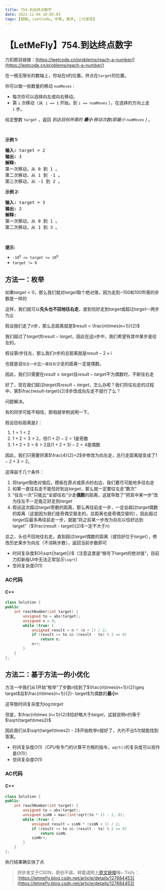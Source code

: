 ```yaml
---
title: 754.到达终点数字
date: 2022-11-04 10:05:03
tags: [题解, LeetCode, 中等, 数学, 二分查找]
---
```


# 【LetMeFly】754.到达终点数字

力扣题目链接：[https://leetcode.cn/problems/reach-a-number/](https://leetcode.cn/problems/reach-a-number/)

<p>在一根无限长的数轴上，你站在<code>0</code>的位置。终点在<code>target</code>的位置。</p>

<p>你可以做一些数量的移动 <code>numMoves</code> :</p>

<ul>
	<li>每次你可以选择向左或向右移动。</li>
	<li>第 <code>i</code>&nbsp;次移动（从 &nbsp;<code>i == 1</code>&nbsp;开始，到&nbsp;<code>i == numMoves</code> ），在选择的方向上走 <code>i</code>&nbsp;步。</li>
</ul>

<p>给定整数&nbsp;<code>target</code> ，返回 <em>到达目标所需的 <strong>最小&nbsp;</strong>移动次数(即最小 <code>numMoves</code> )&nbsp;</em>。</p>

<p>&nbsp;</p>

<p><strong>示例 1:</strong></p>

<pre>
<strong>输入:</strong> target = 2
<strong>输出:</strong> 3
<strong>解释:</strong>
第一次移动，从 0 到 1 。
第二次移动，从 1 到 -1 。
第三次移动，从 -1 到 2 。
</pre>

<p><strong>示例 2:</strong></p>

<pre>
<strong>输入:</strong> target = 3
<strong>输出:</strong> 2
<strong>解释:</strong>
第一次移动，从 0 到 1 。
第二次移动，从 1 到 3 。
</pre>

<p>&nbsp;</p>

<p><strong>提示:</strong></p>

<ul>
	<li><code>-10<sup>9</sup>&nbsp;&lt;= target &lt;= 10<sup>9</sup></code></li>
	<li><code>target != 0</code></li>
</ul>


    
## 方法一：枚举

如果$target<0$，那么我们就对$target$取个绝对值，因为走到$-100$和$100$所需的步数是一样的

这样，我们就可以**先头也不回地往右走**，直到恰好走到$target$或超过$target$一两步为止

假设我们走了$n$步，那么总距离就是$result = \frac{n\times(n+1)}{2}$

我们超过了$target$共$result-target$，因此在这$n$步中，我们希望有其中某步是往左的。

假设第$i$步往左，那么我们$n$步的总距离就是$result-2\times i$

也就是说```往左一步```比```一直往右```少走的距离一定是偶数。

因此，我们只需要在$result\geq target$且$result - target$不为偶数时，不断往右走

好了，现在我们超过$target$共$result-target$，怎么办呢？我们将往右走的过程中，第$\frac{result-target}{2}$步改成向左走不就行了么？

问题解决。

有的同学可能不相信，那咱就举例说明一下。

假设目标距离是$2$：

1. $1 = 1 < 2$
2. $1 + 2 = 3 > 2$，但$(1+2)-2=1$是奇数
3. $1+2+3=6>2$且$(1+2+3)-2=4$是偶数

因此，我们只需要将第$\frac{4}{2}=2$步修改为向左走，总行走距离就变成了$1-2+3=2$。

这得益于几个条件：

1. 将target取绝对值后，模板在原点或原点的右边，我们要尽可能地多往右走
2. 如果一直往右走不能恰好到达$target$，那么就一定要往左走“数次”
3. “往左一次”只能比“全部往右”少走**偶数**的距离，这就导致了“把其中某**一**步”改为往左不一定能正好走到$target$
4. 假设这次超过$target$奇数的距离，那么再往前走一步，一定会超过$target$偶数的距离（这是因为我们是奇偶交替走的，总距离也是奇偶交替的），因此超过$target$后最多再往前走一步，就能“将之前某一步改为向左以恰好达到target”（$\frac{result - target}{2}$一定不大于$n$）

总之，头也不回地往右走，直到超过$target$偶数的距离（或恰好位于$target$），修改历史某步为向左（不消耗步数），返回当前步数即可

+ 时间复杂度$O(\sqrt{|target|})$（注意这里是“根号下target的绝对值”，目前力扣新版UI中无法正常显示```\sqrt```）
+ 空间复杂度$O(1)$

### AC代码

#### C++

```cpp
class Solution {
public:
    int reachNumber(int target) {
        unsigned to = abs(target);
        unsigned n = 0;
        while (true) {
            unsigned result = n * (n + 1) / 2;
            if (result >= to && (result - to) % 2 == 0)
                return n;
            n++;
        }
    }
};
```

## 方法二：基于方法一的小优化

方法一中我们从$1$开始“枚举”了步数$n$找到了$\frac{n\times(n+1)}{2}\geq target$且$\frac{n\times(n+1)}{2}- target$为偶数的**最小**$n$

这导致时间复杂度为$\log target$

但是，$\frac{n\times (n+1)}{2}$恰好略大于$target$，这就说明$n$约等于$\sqrt{target\times2}$

因此我们从$\sqrt{target\times2} - 2$开始枚举$n$就好了，大约不出$5$次就能找到答案。

+ 时间复杂度$O(1)$（CPU有专门的计算平方根的指令，```aqrt()```的复杂度可以视作是$O(1)$）
+ 空间复杂度$O(1)$

### AC代码

#### C++

```cpp
class Solution {
public:
    int reachNumber(int target) {
        unsigned to = abs(target);
        unsigned simN = max((int)sqrt(to * 2) - 2, 0);
        while (true) {
            unsigned result = simN * (simN + 1) / 2;
            if (result >= to && (result - to) % 2 == 0)
                return simN;
            simN++;
        }
    }
};
```

执行结果确实快了点

> 同步发文于CSDN，原创不易，转载请附上[原文链接](https://leetcode.letmefly.xyz/2022/11/04/LeetCode%200754.%E5%88%B0%E8%BE%BE%E7%BB%88%E7%82%B9%E6%95%B0%E5%AD%97/)哦~
> Tisfy：[https://letmefly.blog.csdn.net/article/details/127684453](https://letmefly.blog.csdn.net/article/details/127684453)
